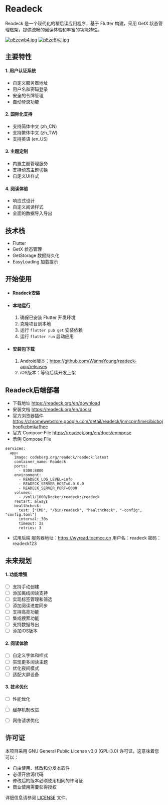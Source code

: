 # Readeck

Readeck 是一个现代化的稍后读应用程序，基于 Flutter 构建，采用 GetX 状态管理框架，提供流畅的阅读体验和丰富的功能特性。

[![pEzewb4.jpg](https://s21.ax1x.com/2025/05/22/pEzewb4.jpg)](https://imgse.com/i/pEzewb4)
[![pEzeBVJ.jpg](https://s21.ax1x.com/2025/05/22/pEzeBVJ.jpg)](https://imgse.com/i/pEzeBVJ)



## 主要特性

#### 1. 用户认证系统
- 自定义服务器地址
- 用户名和密码登录
- 安全的令牌管理
- 自动登录功能

#### 2. 国际化支持
- 支持简体中文 (zh_CN)
- 支持繁体中文 (zh_TW)
- 支持英语 (en_US)

#### 3. 主题定制
- 内置主题管理服务
- 支持动态主题切换
- 自定义UI样式

#### 4. 阅读体验
- 响应式设计
- 自定义阅读样式
- 全面的数据导入导出

## 技术栈
- Flutter
- GetX 状态管理
- GetStorage 数据持久化
- EasyLoading 加载提示



## 开始使用

- #### Readeck安装

- #### 本地运行

  1. 确保已安装 Flutter 开发环境
  2. 克隆项目到本地
  3. 运行 `flutter pub get` 安装依赖
  4. 运行 `flutter run` 启动应用

- #### 安装包下载

  1. Android版本：https://github.com/WannaYoung/readeck-app/releases
  2. iOS版本：等待后续开发上架



## Readeck后端部署

- 下载地址
https://readeck.org/en/download
- 安装文档
https://readeck.org/en/docs/
- 官方浏览器插件
https://chromewebstore.google.com/detail/readeck/jnmcpmfimecibicbojhopfkcbmkafhee
- 官方 Compose File
https://readeck.org/en/docs/compose
- 示例 Compose File
```
services:
  app:
    image: codeberg.org/readeck/readeck:latest
    container_name: Readeck
    ports:
      - 8300:8000
    environment:
      - READECK_LOG_LEVEL=info
      - READECK_SERVER_HOST=0.0.0.0
      - READECK_SERVER_PORT=8000
    volumes:
      - /vol1/1000/Docker/readeck:/readeck
    restart: always
    healthcheck:
      test: ["CMD", "/bin/readeck", "healthcheck", "-config", "config.toml"]
      interval: 30s
      timeout: 2s
      retries: 3
```
- 试用后端
服务器地址：https://wyread.tocmcc.cn
用户名：readeck
密码：readeck123

## 未来规划

#### 1. 功能增强

- [ ] 支持手动创建
- [ ] 添加离线阅读支持
- [ ] 实现标签管理和筛选
- [ ] 添加阅读进度同步
- [ ] 支持高亮功能
- [ ] 集成搜索功能
- [ ] 支持数据导出
- [ ] 添加iOS版本

#### 2. 阅读体验

- [ ] 自定义字体和样式
- [ ] 实现更多阅读主题
- [ ] 优化夜间模式
- [ ] 适配大屏设备

#### 3. 技术优化

- [ ] 性能优化
- [ ] 缓存机制改进
- [ ] 网络请求优化



## 许可证

本项目采用 GNU General Public License v3.0 (GPL-3.0) 许可证。这意味着您可以：

- 自由使用、修改和分发本软件
- 必须开放源代码
- 修改后的版本必须使用相同的许可证
- 商业使用需要获得授权

详细信息请参阅 [LICENSE](LICENSE) 文件。

